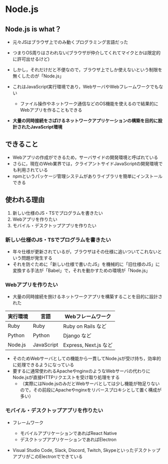 # Node.js
## Node.js is what？
- 元々JSはブラウザ上でのみ動くプログラミング言語だった
- つまりOS周りはさわれない(ブラウザが仲介してくれてマイクとかは限定的に許可出せるけど)

- しかし，それだけだと不便なので，ブラウザ上でしか使えないという制限を無くしたのが「Node.js」
- これはJavaScript実行環境であり，WebサーバやWebフレームワークでもない
    - ファイル操作やネットワーク通信などのOS機能を使えるので結果的にWebアプリを作ることもできる
- **大量の同時接続をさばけるネットワークアプリケーションの構築を目的に設計されたJavaScript環境**

## できること
- Webアプリの作成ができるため，サーバサイドの開発環境と呼ばれている
- さらに，現在のWeb業界では，クライアントサイドJavaScriptの開発環境でも利用されている
- npmというパッケージ管理システムがありライブラリを簡単にインストールできる


## 使われる理由
1. 新しい仕様のJS・TSでプログラムを書きたい
2. Webアプリを作りたい
3. モバイル・デスクトップアプリを作りたい

### 新しい仕様のJS・TSでプログラムを書きたい
- 年々仕様が更新されているが，ブラウザはその仕様に追いついてこれないという問題が発生する
- それを防ぐために「新しい仕様で書いたJS」を機械的に「旧仕様のJS」に変換する手法が「Babel」で，それを動かすための環境が「Node.js」



### Webアプリを作りたい
- 大量の同時接続を捌けるネットワークアプリを構築することを目的に設計された

| 実行環境   | 言語        | Webフレームワーク           |
|------------|-------------|-----------------------------|
| Ruby       | Ruby        | Ruby on Rails など          |
| Python     | Python      | Django など                 |
| Node.js    | JavaScript  | Express, Next.js など       |

- そのためWebサーバとしての機能から一貫してNode.jsが受け持ち，効率的に処理できるようになっている
- 要するに通常使われるApacheやnginxのようなWebサーバの代わりにNode.jsが直接HTTPリクエストを受け取り処理をする
    - （実際にはNode.jsのみだとWebサーバとしては少し機能が物足りないので，その前段にApacheやnginxをリバースプロキシとして置く構成が多い）


### モバイル・デスクトップアプリを作りたい
- フレームワーク
    - モバイルアプリケーションであればReact Native
    - デスクトップアプリケーションであればElectron

- Visual Studio Code, Slack, Discord, Twitch, SkypeといったデスクトップアプリがこのElectronでできている

